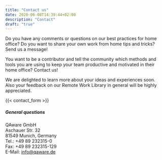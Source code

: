 ```yaml
---
title: "Contact us"
date: 2020-06-08T14:39:44+02:00
description: "Contact"
draft: "true"
---
```


Do you have any comments or questions on our best practices for home office? Do you want to share your own work from home tips and tricks? Send us a message! 

You want to be a contributor and tell the community which methods and tools you are using to keep your team productive and motivated in their home office? Contact us!

We are delighted to learn more about your ideas and experiences soon. 
Also your feedback on our Remote Work Library in general will be highly appreciated. 

{{< contact_form >}}

##### General questions
QAware GmbH \
Aschauer Str. 32 \
81549 Munich, Germany \
Tel.: +49 89 232315-0 \
Fax: +49 89 232315-129 \
E-Mail: [info@qaware.de](mailto:info@qaware.de)
